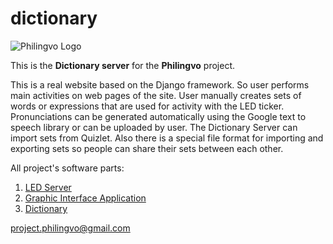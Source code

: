 # dictionary

![Philingvo Logo](https://user-images.githubusercontent.com/108828980/177620920-a224e706-581a-4cfe-a0db-082f95e7a01a.png)

This is the **Dictionary server** for the **Philingvo** project.

This is a real website based on the Django framework. So user performs main activities on web pages of the site.
User manually creates sets of words or expressions that are used for activity with the LED ticker.
Pronunciations can be generated automatically using the Google text to speech library or can be uploaded by user.
The Dictionary Server can import sets from Quizlet. Also there is a special file format for importing and exporting sets so people can share their sets between each other.

All project's software parts:
1. [LED Server](https://github.com/philingvo/led_server)
2. [Graphic Interface Application](https://github.com/philingvo/remote_unit_interface)
3. [Dictionary](https://github.com/philingvo/dictionary)

project.philingvo@gmail.com
